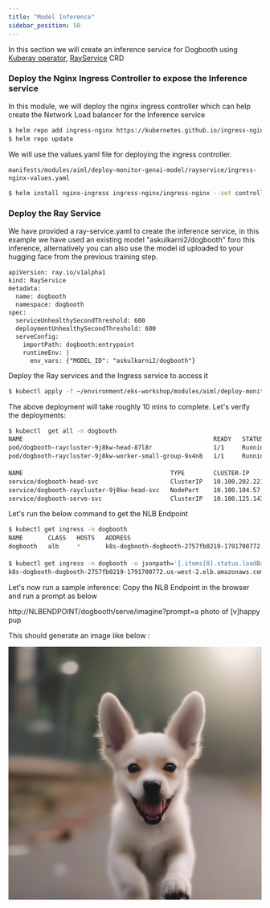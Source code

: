 ```yaml
---
title: "Model Inference"
sidebar_position: 50
---
```



In this section we will create an inference service for Dogbooth using [Kuberay operator](https://ray-project.github.io/kuberay/components/operator/), [RayService](https://ray-project.github.io/kuberay/guidance/rayservice/) CRD

### Deploy the Nginx Ingress Controller to expose the Inference service

In this module, we will deploy the nginx ingress controller which can help create the Network Load balancer for the Inference service

```bash timeout=300 wait=60
$ helm repo add ingress-nginx https://kubernetes.github.io/ingress-nginx
$ helm repo update

```

We will use the values.yaml file for deploying the ingress controller.

```file
manifests/modules/aiml/deploy-monitor-genai-model/rayservice/ingress-nginx-values.yaml
```


```bash timeout=300 wait=60
$ helm install nginx-ingress ingress-nginx/ingress-nginx --set controller.admissionWebhooks.enabled=false -f ~/environment/eks-workshop/modules/aiml/deploy-monitor-genai-model/rayservice/ingress-nginx-values.yaml
```



### Deploy the Ray Service

We have provided a ray-service.yaml to create the inference service, in this example we have used an existing model "askulkarni2/dogbooth" foro this inference, alternatively you can also use the model id uploaded to your hugging face from the previous training step.

```text
apiVersion: ray.io/v1alpha1
kind: RayService
metadata:
  name: dogbooth
  namespace: dogbooth
spec:
  serviceUnhealthySecondThreshold: 600
  deploymentUnhealthySecondThreshold: 600
  serveConfig:
    importPath: dogbooth:entrypoint
    runtimeEnv: |
      env_vars: {"MODEL_ID": "askulkarni2/dogbooth"}

```


Deploy the Ray services and the Ingress service to access it

```bash timeout=1800 wait=60
$ kubectl apply -f ~/environment/eks-workshop/modules/aiml/deploy-monitor-genai-model/rayservice/rayservice.yaml
```

The above deployment will take roughly 10 mins to complete. Let's verify the deployments:

```bash timeout=300 wait=60
$ kubectl  get all -n dogbooth
NAME                                                     READY   STATUS    RESTARTS   AGE
pod/dogbooth-raycluster-9j8kw-head-87l8r                 1/1     Running   0          30h
pod/dogbooth-raycluster-9j8kw-worker-small-group-9x4n8   1/1     Running   0          30h

NAME                                         TYPE        CLUSTER-IP       EXTERNAL-IP   PORT(S)                                                                                       AGE
service/dogbooth-head-svc                    ClusterIP   10.100.202.221   <none>        10001/TCP,8265/TCP,52365/TCP,6379/TCP,8080/TCP,8000/TCP                                       30h
service/dogbooth-raycluster-9j8kw-head-svc   NodePort    10.100.104.57    <none>        10001:31035/TCP,8265:30043/TCP,52365:32583/TCP,6379:32712/TCP,8080:32015/TCP,8000:31494/TCP   30h
service/dogbooth-serve-svc                   ClusterIP   10.100.125.143   <none>        8000/TCP                                                                           
```


Let's run the below command to get the NLB Endpoint 

```bash timeout=300 wait=60
$ kubectl get ingress -n dogbooth
NAME       CLASS   HOSTS   ADDRESS                                                                   PORTS   AGE
dogbooth   alb     *       k8s-dogbooth-dogbooth-2757fb0219-1791700772.us-west-2.elb.amazonaws.com   80      7h14m

$ kubectl get ingress -n dogbooth -o jsonpath='{.items[0].status.loadBalancer.ingress[0].hostname}'
k8s-dogbooth-dogbooth-2757fb0219-1791700772.us-west-2.elb.amazonaws.com

```


Let's now run a sample inference: Copy the NLB Endpoint in the browser and run a prompt as below

http://NLBENDPOINT/dogbooth/serve/imagine?prompt=a photo of [v]happy pup

This should generate an image like below :

![Happy pup](./assets/happy-pup.jpeg)
